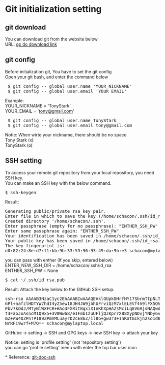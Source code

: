 # Git initialization setting


## git download
You can download git from the website below  
URL: <a href="https://google.com" target="_blank">go do download link</a>  
 

## git config
Before initialization git, You have to set the git config  
Open your git bash, and enter the command below  
<pre>
 $ git config -- global user.name 'YOUR_NICKNAME'  
 $ git config -- global user.email 'YOUR_EMAIL' 
</pre>

Example:  
YOUR_NICKNAME = 'TonyStark'  
YOUR_EMAIL    = 'tony@gmail.com'  
<pre>
 $ git config -- global user.name TonyStark  
 $ git config -- global user.email tony@gmail.com 
</pre>

Notie: When wirte your nickname, there should be no space  
Tony Stark (x)  
TonyStark  (o)  


## SSH setting
To access your remote git repository from your local repository, you need SSH key.  
You can make an SSH key with the below command.  

<pre>
$ ssh-keygen
</pre>

Result:
<pre>
Generating public/private rsa key pair.
Enter file in which to save the key (/home/schacon/.ssh/id_rsa): "ENTER_NEW_SSH_DIR"
Created directory '/home/schacon/.ssh'.
Enter passphrase (empty for no passphrase): "ENTHER_SSH_PW"
Enter same passphrase again: "ENTHER_SSH_PW"
Your identification has been saved in /home/schacon/.ssh/id_rsa.
Your public key has been saved in /home/schacon/.ssh/id_rsa.pub.
The key fingerprint is:
d0:82:24:8e:d7:f1:bb:9b:33:53:96:93:49:da:9b:e3 schacon@mylaptop.local
</pre>
you can pass with enther (If you skip, entered below)  
ENTER_NEW_SSH_DIR = /home/schacon/.ssh/id_rsa  
ENTHER_SSH_PW     = None  

<pre>
$ cat ~/.ssh/id_rsa.pub
</pre>

Result:
Attach the key below to the GitHub SSH setup.
<pre>
ssh-rsa AAAAB3NzaC1yc2EAAAABIwAAAQEAklOUpkDHrfHY17SbrmTIpNLTGK9Tjom/BWDSU
GPl+nafzlHDTYW7hdI4yZ5ew18JH4JW9jbhUFrviQzM7xlELEVf4h9lFX5QVkbPppSwg0cda3
Pbv7kOdJ/MTyBlWXFCR+HAo3FXRitBqxiX1nKhXpHAZsMciLq8V6RjsNAQwdsdMFvSlVK/7XA
t3FaoJoAsncM1Q9x5+3V0Ww68/eIFmb1zuUFljQJKprrX88XypNDvjYNby6vw/Pb0rwert/En
mZ+AW4OZPnTPI89ZPmVMLuayrD2cE86Z/il8b+gw3r3+1nKatmIkjn2so1d01QraTlMqVSsbx
NrRFi9wrf+M7Q== schacon@mylaptop.local
</pre>
GitHube -> setting -> SSH and GPG keys -> new SSH key -> attach your key  

Notice: setting is 'profile setting' (not 'repository setting')  
you can go 'profile setting' menu with enter the top bar user icon   

\* Reference: [git-doc-ssh](<https://git-scm.com/book/en/v2/Git-on-the-Server-Generating-Your-SSH-Public-Key>)
